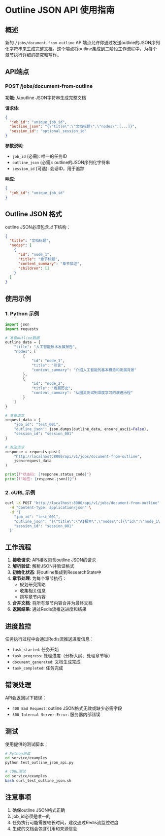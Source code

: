 # Outline JSON API 使用指南

## 概述

新的 `/jobs/document-from-outline` API端点允许你通过发送outline的JSON序列化字符串来生成完整文档。这个端点将outline集成到二阶段工作流程中，为每个章节执行详细的研究和写作。

## API端点

### POST /jobs/document-from-outline

**功能**: 从outline JSON字符串生成完整文档

**请求体**:
```json
{
  "job_id": "unique_job_id",
  "outline_json": "{\"title\":\"文档标题\",\"nodes\":[...]}",
  "session_id": "optional_session_id"
}
```

**参数说明**:
- `job_id` (必需): 唯一的任务ID
- `outline_json` (必需): outline的JSON序列化字符串
- `session_id` (可选): 会话ID，用于追踪

**响应**:
```json
{
  "job_id": "unique_job_id"
}
```

## Outline JSON 格式

outline JSON必须包含以下结构：

```json
{
  "title": "文档标题",
  "nodes": [
    {
      "id": "node_1",
      "title": "章节标题",
      "content_summary": "章节描述",
      "children": []
    }
  ]
}
```

## 使用示例

### 1. Python 示例

```python
import json
import requests

# 准备outline数据
outline_data = {
    "title": "人工智能技术发展报告",
    "nodes": [
        {
            "id": "node_1",
            "title": "引言",
            "content_summary": "介绍人工智能的基本概念和发展背景"
        },
        {
            "id": "node_2",
            "title": "发展历史",
            "content_summary": "从图灵测试到深度学习的演进历程"
        }
    ]
}

# 准备请求
request_data = {
    "job_id": "test_001",
    "outline_json": json.dumps(outline_data, ensure_ascii=False),
    "session_id": "session_001"
}

# 发送请求
response = requests.post(
    "http://localhost:8000/api/v1/jobs/document-from-outline",
    json=request_data
)

print(f"状态码: {response.status_code}")
print(f"响应: {response.json()}")
```

### 2. cURL 示例

```bash
curl -X POST "http://localhost:8000/api/v1/jobs/document-from-outline" \
  -H "Content-Type: application/json" \
  -d '{
    "job_id": "test_001",
    "outline_json": "{\"title\":\"AI报告\",\"nodes\":[{\"id\":\"node_1\",\"title\":\"引言\",\"content_summary\":\"介绍AI概念\"}]}",
    "session_id": "session_001"
  }'
```

## 工作流程

1. **接收请求**: API接收包含outline JSON的请求
2. **解析验证**: 解析JSON并验证格式
3. **初始化状态**: 将outline集成到ResearchState中
4. **章节处理**: 为每个章节执行：
   - 规划研究策略
   - 收集相关信息
   - 撰写章节内容
5. **合并文档**: 将所有章节内容合并为最终文档
6. **返回结果**: 通过Redis流推送进度和结果

## 进度监控

任务执行过程中会通过Redis流推送进度信息：

- `task_started`: 任务开始
- `task_progress`: 处理进度（分析大纲、处理章节等）
- `document_generated`: 文档生成完成
- `task_completed`: 任务完成

## 错误处理

API会返回以下错误：

- `400 Bad Request`: outline JSON格式无效或缺少必需字段
- `500 Internal Server Error`: 服务器内部错误

## 测试

使用提供的测试脚本：

```bash
# Python测试
cd service/examples
python test_outline_json_api.py

# cURL测试
cd service/examples
bash curl_test_outline_json.sh
```

## 注意事项

1. 确保outline JSON格式正确
2. job_id必须是唯一的
3. 任务执行可能需要较长时间，建议通过Redis流监控进度
4. 生成的文档会包含引用和来源信息 